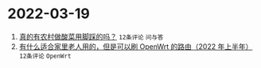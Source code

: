 # 2022-03-19

1. [真的有农村做酸菜用脚踩的吗？](https://www.v2ex.com/t/841413) `12条评论` `问与答`
1. [有什么适合家里老人用的，但是可以刷 OpenWrt 的路由（2022 年上半年）](https://www.v2ex.com/t/841405) `12条评论` `OpenWrt`
